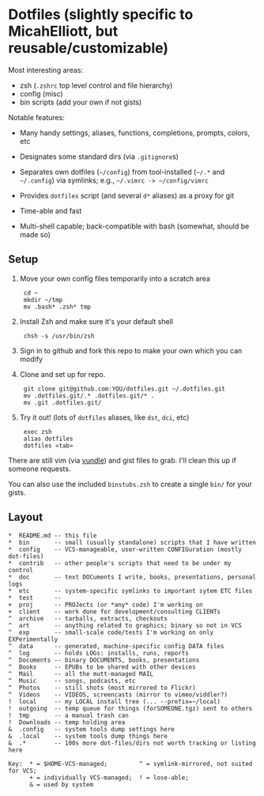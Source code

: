 # Dotfiles (slightly specific to MicahElliott, but reusable/customizable)

Most interesting areas:

* zsh (`.zshrc` top level control and file hierarchy)
* config (misc)
* bin scripts (add your own if not gists)

Notable features:

* Many handy settings, aliases, functions, completions, prompts, colors, etc

* Designates some standard dirs (via `.gitignore`s)

* Separates own dotfiles (`~/config`) from tool-installed (`~/.*` and
  `~/.config`) via symlinks; e.g., `~/.vimrc -> ~/config/vimrc`

* Provides `dotfiles` script (and several `d*` aliases) as a proxy for git

* Time-able and fast

* Multi-shell capable; back-compatible with bash (somewhat, should be made so)

## Setup

1. Move your own config files temporarily into a scratch area

        cd ~
        mkdir ~/tmp
        mv .bash* .zsh* tmp

1. Install Zsh and make sure it's your default shell

        chsh -s /usr/bin/zsh

1. Sign in to github and fork this repo to make your own which you can modify

1. Clone and set up for repo.

        git clone git@github.com:YOU/dotfiles.git ~/.dotfiles.git
        mv .dotfiles.git/.* .dotfiles.git/* .
        mv .git .dotfiles.git/

1. Try it out! (lots of `dotfiles` aliases, like `dst`, `dci`, etc)

        exec zsh
        alias dotfiles
        dotfiles «tab»

There are still vim (via [vundle](https://github.com/gmarik/Vundle.vim)) and
gist files to grab. I'll clean this up if someone requests.

You can also use the included `binstubs.zsh` to create a single `bin/` for
your gists.

## Layout

    *  README.md -- this file
    *  bin       -- small (usually standalone) scripts that I have written
    *  config    -- VCS-manageable, user-written CONFIGuration (mostly dot-files)
    *  contrib   -- other people's scripts that need to be under my control
    *  doc       -- text DOCuments I write, books, presentations, personal logs
    *  etc       -- system-specific symlinks to important sytem ETC files
    *  test      --
    +  proj      -- PROJects (or *any* code) I'm working on
    +  client    -- work done for development/consulting CLIENTs
    ^  archive   -- tarballs, extracts, checkouts
    ^  art       -- anything related to graphics; binary so not in VCS
    ^  exp       -- small-scale code/tests I'm working on only EXPerimentally
    ^  data      -- generated, machine-specific config DATA files
    ^  log       -- holds LOGs: installs, runs, reports
    ^  Documents -- binary DOCUMENTS, books, presentations
    ^  Books     -- EPUBs to be shared with other devices
    ^  Mail      -- all the mutt-managed MAIL
    ^  Music     -- songs, podcasts, etc
    ^  Photos    -- still shots (most mirrored to Flickr)
    ^  Videos    -- VIDEOS, screencasts (mirror to vimeo/viddler?)
    !  local     -- my LOCAL install tree (... --prefix=~/local)
    !  outgoing  -- temp queue for things (forSOMEONE.tgz) sent to others
    !  tmp       -- a manual trash can
    !  Downloads -- temp holding area
    &  .config   -- system tools dump settings here
    &  .local    -- system tools dump things here
    &  .*        -- 100s more dot-files/dirs not worth tracking or listing here

    Key:  * = $HOME-VCS-managed;         ^ = symlink-mirrored, not suited for VCS;
          + = individually VCS-managed;  ! = lose-able;
          & = used by system
